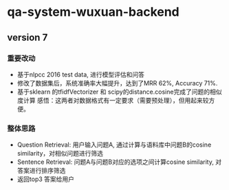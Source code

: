 # qa-system-wuxuan-backend
## version 7 
### 重要改动
- 基于nlpcc 2016 test data, 进行模型评估和问答
- 修改了数据集后，系统准确率大幅提升，达到了MRR 62%, Accuracy 71%.
- 基于sklearn 的tfidfVectorizer 和 scipy的distance.cosine完成了问题的相似度计算
  感悟：这两者对数据格式有一定要求（需要预处理），但用起来较方便。

### 整体思路
- Question Retrieval: 用户输入问题A, 通过计算与语料库中问题B的cosine similarity，对相似问题进行筛选
- Sentence Retrieval: 问题A与问题B对应的选项之间计算cosine similarity, 对答案进行排序筛选
- 返回top3 答案给用户
